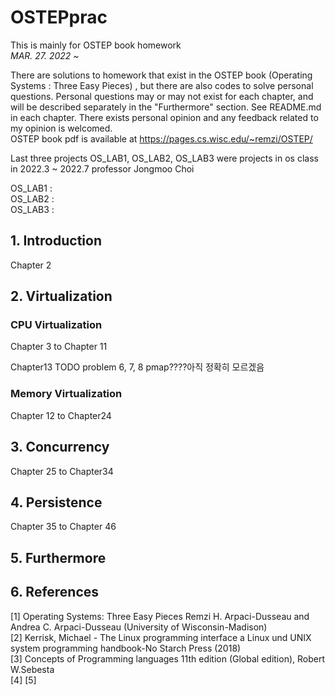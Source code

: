 # OSTEPprac
<p>
This is mainly for OSTEP book homework <br>
<em> MAR. 27. 2022 ~ </em> <br/>

There are solutions to homework that exist in the OSTEP book (Operating Systems : Three Easy Pieces) , but there are also codes to solve personal questions. Personal questions may or may not exist for each chapter, and will be described separately in the "Furthermore" section. See README.md in each chapter. There exists personal opinion and any feedback related to my opinion is welcomed.  
OSTEP book pdf is available at https://pages.cs.wisc.edu/~remzi/OSTEP/  

</p>

<p>
Last three projects OS_LAB1, OS_LAB2, OS_LAB3 were projects in os class in 2022.3 ~ 2022.7 professor Jongmoo Choi

OS_LAB1 :  
OS_LAB2 :  
OS_LAB3 :  
</p>

## 1. Introduction
Chapter 2 

## 2. Virtualization

### CPU Virtualization
Chapter 3 to Chapter 11

Chapter13 
TODO problem 6, 7, 8 pmap????아직 정확히 모르겠음  

### Memory Virtualization
Chapter 12 to Chapter24

## 3. Concurrency
Chapter 25 to Chapter34

## 4. Persistence
Chapter 35 to Chapter 46

## 5. Furthermore

## 6. References

[1] Operating Systems: Three Easy Pieces Remzi H. Arpaci-Dusseau and Andrea C. Arpaci-Dusseau (University of Wisconsin-Madison)  
[2] Kerrisk, Michael - The Linux programming interface a Linux und UNIX system programming handbook-No Starch Press (2018)  
[3] Concepts of Programming languages 11th edition (Global edition), Robert W.Sebesta  
[4] 
[5] 

